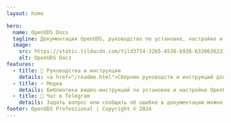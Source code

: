 ```yaml
---
layout: home

hero:
  name: OpenUDS Docs
  tagline: Документация OpenUDS, руководство по установке, настройке и использованию.
  image:
    src: https://static.tildacdn.com/tild3734-3265-4538-b936-633063623136/apple-icon.png
    alt: OpenUDS Docs
features:
  - title: 🚀 Руководства и инструкции
    details: <a href="/readme.html">Сборник руководств и инструкций для OpenUDS на русском и английском</a>
  - title: ⚡ Медиа
    details: Библиотека видео-инструкций по установке и настройке OpenUDS
  - title: 🧪 Чат в Telegram
    details: Задать вопрос или сообщить об ошибке в документации можно в группе  <a href="https://t.me/openuds">https://t.me/openuds</a>
footer: OpenUDS Professional | Copyright © 2024
---
```

